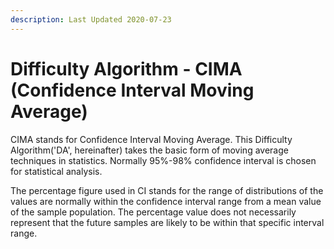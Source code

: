 ```yaml
---
description: Last Updated 2020-07-23
---
```


# Difficulty Algorithm - CIMA \(Confidence Interval Moving Average\)

CIMA stands for Confidence Interval Moving Average. This Difficulty Algorithm\('DA', hereinafter\) takes the basic form of moving average techniques in statistics. Normally 95%-98% confidence interval is chosen for statistical analysis. 

The percentage figure used in CI stands for the range of distributions of the values are normally within the confidence interval range from a mean value of the sample population. The percentage value does not necessarily represent that the future samples are likely to be within that specific interval range.



